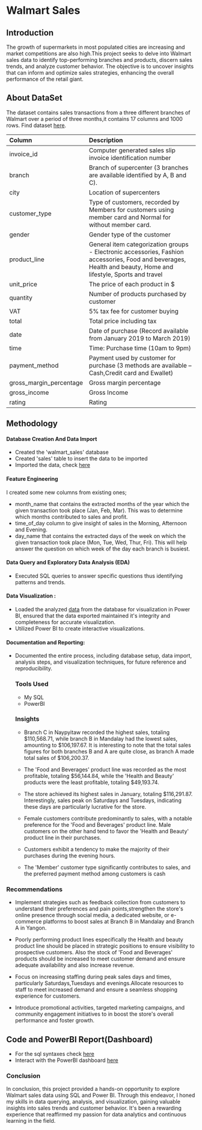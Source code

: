 # Walmart Sales

## Introduction

The growth of supermarkets in most populated cities are increasing and market competitions are also high.This project seeks to delve into Walmart sales data to identify top-performing branches and products, discern sales trends, and analyze customer behavior. The objective is to uncover insights that can inform and optimize sales strategies, enhancing the overall performance of the retail giant.

## About DataSet

The dataset contains sales transactions from a three different branches of Walmart over a period of three months,it contains 17 columns and 1000 rows. Find dataset [here](https://www.kaggle.com/datasets/aungpyaeap/supermarket-sales?utm_medium=social&utm_campaign=kaggle-dataset-share&utm_source=twitter). 


| Column                  | Description                             
| :---------------------- | :--------------------------------------------------------- | 
| invoice_id              | Computer generated sales slip invoice identification number
| branch                  | Branch of supercenter (3 branches are available identified by A, B and C). |                     
| city                    | Location of supercenters            |   
| customer_type           | Type of customers, recorded by Members for customers using member card and Normal for without member card.
| gender                  | Gender type of the customer   |  
| product_line            | General item categorization groups - Electronic accessories, Fashion accessories, Food and beverages, Health and beauty, Home and lifestyle, Sports and travel
| unit_price              | The price of each product in $             |
| quantity                | Number of products purchased by customer       |           
| VAT                     | 5% tax fee for customer buying   |
| total                   | Total price including tax         |  
| date                    | Date of purchase (Record available from January 2019 to March 2019) |        
| time                    | Time: Purchase time (10am to 9pm) |     
| payment_method          | Payment used by customer for purchase (3 methods are available – Cash,Credit card and Ewallet) | | cogs                    | Cost of goods sold                      |  
| gross_margin_percentage | Gross margin percentage                 |   
| gross_income            | Gross Income                            | 
| rating                  | Rating                                  | 


## Methodology

#### Database Creation And Data Import
- Created the 'walmart_sales' database
- Created 'sales' table to insert the data to be imported
- Imported the data, check [here](sql-walmart-import.PNG)

#### Feature Engineering 
I created some new columns from existing ones;
- month_name that contains the extracted months of the year which the given transaction took place (Jan, Feb, Mar). This was to determine which months contributed to sales and profit.
- time_of_day column to give insight of sales in the Morning, Afternoon and Evening. 
-  day_name that contains the extracted days of the week on which the given transaction took place (Mon, Tue, Wed, Thur, Fri). This will help answer the question on which week of the day each branch is busiest.

#### Data Query and Exploratory Data Analysis (EDA)
- Executed SQL queries to answer specific questions thus identifying patterns and trends.

#### Data Visualization :
- Loaded the analyzed [data](powerbi-load.PNG) from the database for visualization in Power BI, ensured that the data exported maintained it's integrity and completeness for accurate visualization.
- Utilized Power BI to create interactive visualizations.

#### Documentation and Reporting:
- Documented the entire process, including database setup, data import, analysis steps, and visualization techniques, for future reference and reproducibility.

  ### Tools Used
  - My SQL
  -  PowerBI
 
    ### Insights
  - Branch C in Naypyitaw recorded the highest sales, totaling $110,568.71, while branch B in Mandalay had the lowest sales, amounting to $106,197.67. It is interesting to note that the total sales figures for both branches B and A are quite close, as branch A made total sales of $106,200.37.
    
  - The 'Food and Beverages' product line was recorded as the most profitable, totaling $56,144.84, while the 'Health and Beauty' products were the least profitable, totaling $49,193.74.
 
  - The store achieved its highest sales in January, totaling $116,291.87. Interestingly, sales peak on Saturdays and Tuesdays, indicating these days are particularly lucrative for the store.
 
  - Female customers contribute predominantly to sales, with a notable preference for the 'Food and Beverages' product line.
    Male customers on the other hand tend to favor the 'Health and Beauty' product line in their purchases.

  - Customers exhibit a tendency to make the majority of their purchases during the evening hours.
 
  - The 'Member' customer type significantly contributes to sales, and the preferred payment method among customers is cash

### Recommendations

- Implement strategies such as feedback collection from customers to understand their preferences and pain points,strengthen the store's online presence through social media, a dedicated website, or e-commerce platforms to boost sales at Branch B in Mandalay and Branch A in Yangon.

- Poorly performing product lines especifically the Health and beauty product line should be placed in strategic positions to ensure visibility to prospective customers. Also the stock of 'Food and Beverages' products should be increased to meet customer demand and ensure adequate availability and also increase revenue.

- Focus on increasing staffing during peak sales days and times, particularly Saturdays,Tuesdays and evenings.Allocate resources to staff to meet increased demand and ensure a seamless shopping experience for customers.

- Introduce promotional activities, targeted marketing campaigns, and community engagement initiatives to in boost the store's overall performance and foster growth.


## Code and PowerBI Report(Dashboard)
 - For the sql syntaxes check [here](sql_queries.sql)
 - Interact with the PowerBI dashboard [here]()

### Conclusion
In conclusion, this project provided a hands-on opportunity to explore Walmart sales data using SQL and Power BI. Through this endeavor, I honed my skills in data querying, analysis, and visualization, gaining valuable insights into sales trends and customer behavior. It's been a rewarding experience that reaffirmed my passion for data analytics and continuous learning in the field.
  
